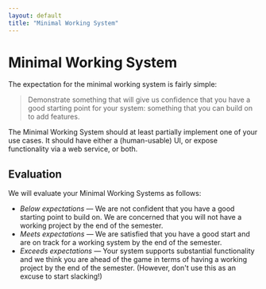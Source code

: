 ```yaml
---
layout: default
title: "Minimal Working System"
---
```


# Minimal Working System

The expectation for the minimal working system is fairly simple:

> Demonstrate something that will give us confidence that you have a good starting point for your system: something that you can build on to add features.

The Minimal Working System should at least partially implement one of your use cases.  It should have either a (human-usable) UI, or expose functionality via a web service, or both.

## Evaluation

We will evaluate your Minimal Working Systems as follows:

* *Below expectations* &mdash; We are not confident that you have a good starting point to build on.  We are concerned that you will not have a working project by the end of the semester.
* *Meets expectations* &mdash; We are satisfied that you have a good start and are on track for a working system by the end of the semester.
* *Exceeds expectations* &mdash; Your system supports substantial functionality and we think you are ahead of the game in terms of having a working project by the end of the semester. (However, don't use this as an excuse to start slacking!)
